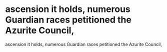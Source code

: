 # ascension it holds, numerous Guardian races petitioned the Azurite Council,

ascension it holds, numerous Guardian races petitioned the Azurite Council,